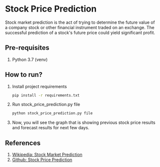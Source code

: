# Stock Price Prediction
Stock market prediction is the act of trying to determine the future value of a company stock or other financial instrument traded on an exchange. The successful prediction of a stock's future price could yield significant profit.

## Pre-requisites
1. Python 3.7 (venv)

## How to run?
1. Install project requirements
    ```bash
   pip install -r requirements.txt 
   ```
2. Run stock_price_prediction.py file
    ```bash
   python stock_price_prediction.py file
   ```
3. Now, you will see the graph that is showing previous stock price results and forecast results for next few days.

## References
1. [Wikipedia: Stock Market Prediction](https://en.wikipedia.org/wiki/Stock_market_prediction#:~:text=Stock%20market%20prediction%20is%20the,price%20could%20yield%20significant%20profit.)
2. [Github: Stock Price Prediction](https://github.com/karasuno7/Stock-Price-Prediction)
